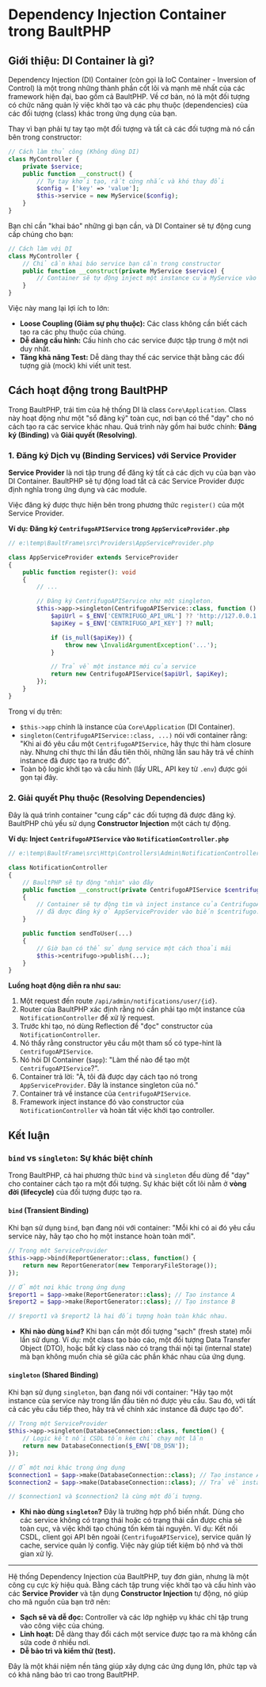 # Dependency Injection Container trong BaultPHP

## Giới thiệu: DI Container là gì?

Dependency Injection (DI) Container (còn gọi là IoC Container - Inversion of Control) là một trong những thành phần cốt lõi và mạnh mẽ nhất của các framework hiện đại, bao gồm cả BaultPHP. Về cơ bản, nó là một đối tượng có chức năng quản lý việc khởi tạo và các phụ thuộc (dependencies) của các đối tượng (class) khác trong ứng dụng của bạn.

Thay vì bạn phải tự tay tạo một đối tượng và tất cả các đối tượng mà nó cần bên trong constructor:

```php
// Cách làm thủ công (Không dùng DI)
class MyController {
    private $service;
    public function __construct() {
        // Tự tay khởi tạo, rất cứng nhắc và khó thay đổi
        $config = ['key' => 'value'];
        $this->service = new MyService($config); 
    }
}
```

Bạn chỉ cần "khai báo" những gì bạn cần, và DI Container sẽ tự động cung cấp chúng cho bạn:

```php
// Cách làm với DI
class MyController {
    // Chỉ cần khai báo service bạn cần trong constructor
    public function __construct(private MyService $service) {
        // Container sẽ tự động inject một instance của MyService vào đây
    }
}
```

Việc này mang lại lợi ích to lớn:
*   **Loose Coupling (Giảm sự phụ thuộc):** Các class không cần biết cách tạo ra các phụ thuộc của chúng.
*   **Dễ dàng cấu hình:** Cấu hình cho các service được tập trung ở một nơi duy nhất.
*   **Tăng khả năng Test:** Dễ dàng thay thế các service thật bằng các đối tượng giả (mock) khi viết unit test.

## Cách hoạt động trong BaultPHP

Trong BaultPHP, trái tim của hệ thống DI là class `Core\Application`. Class này hoạt động như một "sổ đăng ký" toàn cục, nơi bạn có thể "dạy" cho nó cách tạo ra các service khác nhau. Quá trình này gồm hai bước chính: **Đăng ký (Binding)** và **Giải quyết (Resolving)**.

### 1. Đăng ký Dịch vụ (Binding Services) với Service Provider

**Service Provider** là nơi tập trung để đăng ký tất cả các dịch vụ của bạn vào DI Container. BaultPHP sẽ tự động load tất cả các Service Provider được định nghĩa trong ứng dụng và các module.

Việc đăng ký được thực hiện bên trong phương thức `register()` của một Service Provider.

**Ví dụ: Đăng ký `CentrifugoAPIService` trong `AppServiceProvider.php`**

```php
// e:\temp\BaultFrame\src\Providers\AppServiceProvider.php

class AppServiceProvider extends ServiceProvider
{
    public function register(): void
    {
        // ...

        // Đăng ký CentrifugoAPIService như một singleton.
        $this->app->singleton(CentrifugoAPIService::class, function () {
            $apiUrl = $_ENV['CENTRIFUGO_API_URL'] ?? 'http://127.0.0.1:8000';
            $apiKey = $_ENV['CENTRIFUGO_API_KEY'] ?? null;

            if (is_null($apiKey)) {
                throw new \InvalidArgumentException('...');
            }

            // Trả về một instance mới của service
            return new CentrifugoAPIService($apiUrl, $apiKey);
        });
    }
}
```

Trong ví dụ trên:
*   `$this->app` chính là instance của `Core\Application` (DI Container).
*   `singleton(CentrifugoAPIService::class, ...)` nói với container rằng: "Khi ai đó yêu cầu một `CentrifugoAPIService`, hãy thực thi hàm closure này. Nhưng chỉ thực thi lần đầu tiên thôi, những lần sau hãy trả về chính instance đã được tạo ra trước đó".
*   Toàn bộ logic khởi tạo và cấu hình (lấy URL, API key từ `.env`) được gói gọn tại đây.

### 2. Giải quyết Phụ thuộc (Resolving Dependencies)

Đây là quá trình container "cung cấp" các đối tượng đã được đăng ký. BaultPHP chủ yếu sử dụng **Constructor Injection** một cách tự động.

**Ví dụ: Inject `CentrifugoAPIService` vào `NotificationController.php`**

```php
// e:\temp\BaultFrame\src\Http\Controllers\Admin\NotificationController.php

class NotificationController
{
    // BaultPHP sẽ tự động "nhìn" vào đây
    public function __construct(private CentrifugoAPIService $centrifugo)
    {
        // Container sẽ tự động tìm và inject instance của CentrifugoAPIService
        // đã được đăng ký ở AppServiceProvider vào biến $centrifugo.
    }

    public function sendToUser(...)
    {
        // Giờ bạn có thể sử dụng service một cách thoải mái
        $this->centrifugo->publish(...);
    }
}
```

**Luồng hoạt động diễn ra như sau:**
1.  Một request đến route `/api/admin/notifications/user/{id}`.
2.  Router của BaultPHP xác định rằng nó cần phải tạo một instance của `NotificationController` để xử lý request.
3.  Trước khi tạo, nó dùng Reflection để "đọc" constructor của `NotificationController`.
4.  Nó thấy rằng constructor yêu cầu một tham số có type-hint là `CentrifugoAPIService`.
5.  Nó hỏi DI Container (`$app`): "Làm thế nào để tạo một `CentrifugoAPIService`?".
6.  Container trả lời: "À, tôi đã được dạy cách tạo nó trong `AppServiceProvider`. Đây là instance singleton của nó."
7.  Container trả về instance của `CentrifugoAPIService`.
8.  Framework inject instance đó vào constructor của `NotificationController` và hoàn tất việc khởi tạo controller.

## Kết luận

### `bind` vs `singleton`: Sự khác biệt chính

Trong BaultPHP, cả hai phương thức `bind` và `singleton` đều dùng để "dạy" cho container cách tạo ra một đối tượng. Sự khác biệt cốt lõi nằm ở **vòng đời (lifecycle)** của đối tượng được tạo ra.

#### `bind` (Transient Binding)

Khi bạn sử dụng `bind`, bạn đang nói với container: "Mỗi khi có ai đó yêu cầu service này, hãy tạo cho họ một instance hoàn toàn mới".

```php
// Trong một ServiceProvider
$this->app->bind(ReportGenerator::class, function() {
    return new ReportGenerator(new TemporaryFileStorage());
});

// Ở một nơi khác trong ứng dụng
$report1 = $app->make(ReportGenerator::class); // Tạo instance A
$report2 = $app->make(ReportGenerator::class); // Tạo instance B

// $report1 và $report2 là hai đối tượng hoàn toàn khác nhau.
```

*   **Khi nào dùng `bind`?** Khi bạn cần một đối tượng "sạch" (fresh state) mỗi lần sử dụng. Ví dụ: một class tạo báo cáo, một đối tượng Data Transfer Object (DTO), hoặc bất kỳ class nào có trạng thái nội tại (internal state) mà bạn không muốn chia sẻ giữa các phần khác nhau của ứng dụng.

#### `singleton` (Shared Binding)

Khi bạn sử dụng `singleton`, bạn đang nói với container: "Hãy tạo một instance của service này trong lần đầu tiên nó được yêu cầu. Sau đó, với tất cả các yêu cầu tiếp theo, hãy trả về chính xác instance đã được tạo đó".

```php
// Trong một ServiceProvider
$this->app->singleton(DatabaseConnection::class, function() {
    // Logic kết nối CSDL tốn kém chỉ chạy một lần
    return new DatabaseConnection($_ENV['DB_DSN']);
});

// Ở một nơi khác trong ứng dụng
$connection1 = $app->make(DatabaseConnection::class); // Tạo instance A và lưu lại
$connection2 = $app->make(DatabaseConnection::class); // Trả về instance A đã được lưu

// $connection1 và $connection2 là cùng một đối tượng.
```

*   **Khi nào dùng `singleton`?** Đây là trường hợp phổ biến nhất. Dùng cho các service không có trạng thái hoặc có trạng thái cần được chia sẻ toàn cục, và việc khởi tạo chúng tốn kém tài nguyên. Ví dụ: Kết nối CSDL, client gọi API bên ngoài (`CentrifugoAPIService`), service quản lý cache, service quản lý config. Việc này giúp tiết kiệm bộ nhớ và thời gian xử lý.

---

Hệ thống Dependency Injection của BaultPHP, tuy đơn giản, nhưng là một công cụ cực kỳ hiệu quả. Bằng cách tập trung việc khởi tạo và cấu hình vào các **Service Provider** và tận dụng **Constructor Injection** tự động, nó giúp cho mã nguồn của bạn trở nên:

*   **Sạch sẽ và dễ đọc:** Controller và các lớp nghiệp vụ khác chỉ tập trung vào công việc của chúng.
*   **Linh hoạt:** Dễ dàng thay đổi cách một service được tạo ra mà không cần sửa code ở nhiều nơi.
*   **Dễ bảo trì và kiểm thử (test).**

Đây là một khái niệm nền tảng giúp xây dựng các ứng dụng lớn, phức tạp và có khả năng bảo trì cao trong BaultPHP.